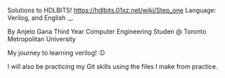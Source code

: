 Solutions to HDLBITS!
https://hdlbits.01xz.net/wiki/Step_one
Language: Verilog, and English ._.

By Anjelo Gana
Third Year Computer Engineering Studen @ Toronto Metropolitan University

My journey to learning verilog! :D

I will also be practicing my Git skills using the files I make from practice.